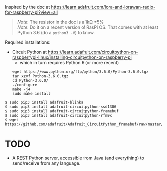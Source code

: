 Inspired by the doc at <https://learn.adafruit.com/lora-and-lorawan-radio-for-raspberry-pi?view=all>

> _Note_: The resistor in the doc is a 1k&Omega; &plusmn;5%  
> _Note_: Do it on a recent version of RasPi OS. That comes with at least Python 3.6 (do a `python3 -V`) to know.
 
Required installations:
- Circuit Python at <https://learn.adafruit.com/circuitpython-on-raspberrypi-linux/installing-circuitpython-on-raspberry-pi>
    - which in turn requires Python 6 (or more recent)
    ```
    wget https://www.python.org/ftp/python/3.6.0/Python-3.6.0.tgz
    tar xzvf Python-3.6.0.tgz
    cd Python-3.6.0/
    ./configure
    make -j4
    sudo make install
    ```
    
```
$ sudo pip3 install adafruit-blinka
$ sudo pip3 install adafruit-circuitpython-ssd1306
$ sudo pip3 install adafruit-circuitpython-framebuf
$ sudo pip3 install adafruit-circuitpython-rfm9x
$ wget https://github.com/adafruit/Adafruit_CircuitPython_framebuf/raw/master/examples/font5x8.bin
```

# TODO
- A REST Python server, accessible from Java (and everything) to send/receive from any language.

